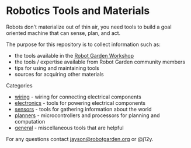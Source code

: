 
# Robotics Tools and Materials

Robots don't materialize out of thin air, you need tools to build a goal
oriented machine that can sense, plan, and act.

The purpose for this repository is to collect information such as:
- the tools available in the [Robot Garden Workshop](http://www.robotgarden.org/workshop/#programs)
- the tools / expertise available from Robot Garden community members
- tips for using and maintaining tools
- sources for acquiring other materials

Categories
- [wiring](wiring.md) - wiring for connecting electrical components
- [electronics](electronics.md) - tools for powering electrical components
- [sensors](sensors.md) - tools for gathering information about the world
- [planners](planners.md) - microcontrollers and processors for planning and
  computation
- [general](general.md) - miscellaneous tools that are helpful

For any questions contact jayson@robotgarden.org or @j12y.
